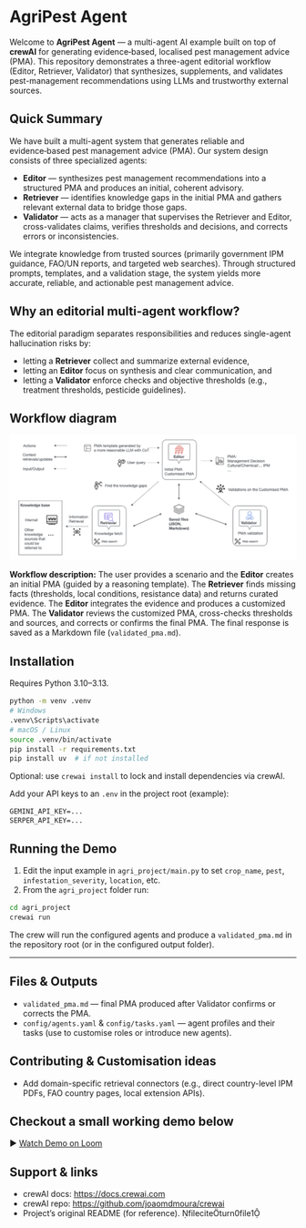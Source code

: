 
# AgriPest Agent

Welcome to **AgriPest Agent** — a multi-agent AI example built on top of **crewAI** for generating evidence‑based, localised pest management advice (PMA). This repository demonstrates a three-agent editorial workflow (Editor, Retriever, Validator) that synthesizes, supplements, and validates pest-management recommendations using LLMs and trustworthy external sources.

## Quick Summary 

We have built a multi-agent system that generates reliable and evidence‑based pest management advice (PMA). Our system design consists of three specialized agents:

- **Editor** — synthesizes pest management recommendations into a structured PMA and produces an initial, coherent advisory.
- **Retriever** — identifies knowledge gaps in the initial PMA and gathers relevant external data to bridge those gaps.
- **Validator** — acts as a manager that supervises the Retriever and Editor, cross-validates claims, verifies thresholds and decisions, and corrects errors or inconsistencies.

We integrate knowledge from trusted sources (primarily government IPM guidance, FAO/UN reports, and targeted web searches). Through structured prompts, templates, and a validation stage, the system yields more accurate, reliable, and actionable pest management advice.


## Why an editorial multi-agent workflow?

The editorial paradigm separates responsibilities and reduces single-agent hallucination risks by:
- letting a **Retriever** collect and summarize external evidence,
- letting an **Editor** focus on synthesis and clear communication, and
- letting a **Validator** enforce checks and objective thresholds (e.g., treatment thresholds, pesticide guidelines).


## Workflow diagram

![PestMA workflow](workflow.png)

**Workflow description:** The user provides a scenario and the **Editor** creates an initial PMA (guided by a reasoning template). The **Retriever** finds missing facts (thresholds, local conditions, resistance data) and returns curated evidence. The **Editor** integrates the evidence and produces a customized PMA. The **Validator** reviews the customized PMA, cross-checks thresholds and sources, and corrects or confirms the final PMA. The final response is saved as a Markdown file (`validated_pma.md`).


## Installation

Requires Python 3.10–3.13.

```bash
python -m venv .venv
# Windows
.venv\Scripts\activate
# macOS / Linux
source .venv/bin/activate
pip install -r requirements.txt
pip install uv  # if not installed
```

Optional: use `crewai install` to lock and install dependencies via crewAI.

Add your API keys to an `.env` in the project root (example):
```
GEMINI_API_KEY=...
SERPER_API_KEY=...
```

## Running the Demo

1. Edit the input example in `agri_project/main.py` to set `crop_name`, `pest`, `infestation_severity`, `location`, etc.
2. From the `agri_project` folder run:
```bash
cd agri_project
crewai run
```
The crew will run the configured agents and produce a `validated_pma.md` in the repository root (or in the configured output folder).

---

## Files & Outputs

- `validated_pma.md` — final PMA produced after Validator confirms or corrects the PMA.
- `config/agents.yaml` & `config/tasks.yaml` — agent profiles and their tasks (use to customise roles or introduce new agents).


## Contributing & Customisation ideas

- Add domain-specific retrieval connectors (e.g., direct country-level IPM PDFs, FAO country pages, local extension APIs).
<!-- - Replace or augment the web search tool with a vector DB + RAG pipeline to improve retrieval relevance for offline or proprietary corpora.
- Add an “auditor” agent that logs decisions and produces a short, verifiable audit trail for each PMA (e.g., list of external sources and the specific facts they supported).
- Integrate local farmer inputs and imagery (with appropriate privacy safeguards) to improve diagnostics over time. -->

## Checkout a small working demo below
▶️ [Watch Demo on Loom](https://www.loom.com/share/19014837a2514a67b913e9d02604cf53)


## Support & links

- crewAI docs: https://docs.crewai.com
- crewAI repo: https://github.com/joaomdmoura/crewai
- Project’s original README (for reference). fileciteturn0file1
